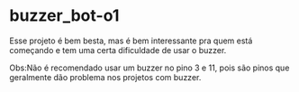 # buzzer_bot-o1
Esse projeto é bem besta, mas é bem interessante pra quem está começando e tem uma certa dificuldade de usar o buzzer.

Obs:Não é recomendado usar um buzzer no pino 3 e 11, pois são pinos que geralmente dão problema nos projetos com buzzer.
